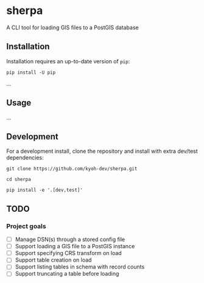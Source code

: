# sherpa

A CLI tool for loading GIS files to a PostGIS database

## Installation

Installation requires an up-to-date version of `pip`:
```shell
pip install -U pip
```

...

## Usage

...

## Development

For a development install, clone the repository and install with extra dev/test dependencies:
```shell
git clone https://github.com/kyoh-dev/sherpa.git

cd sherpa

pip install -e '.[dev,test]'
```

## TODO

### Project goals

- [ ] Manage DSN(s) through a stored config file
- [ ] Support loading a GIS file to a PostGIS instance
- [ ] Support specifying CRS transform on load
- [ ] Support table creation on load
- [ ] Support listing tables in schema with record counts
- [ ] Support truncating a table before loading
